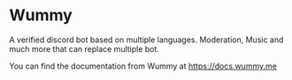 # Wummy
 A verified discord bot based on multiple languages. Moderation, Music and much more that can replace multiple bot.
 
 You can find the documentation from Wummy at https://docs.wummy.me
